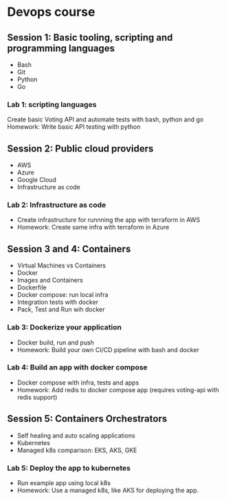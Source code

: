 # Devops course 

## Session 1: Basic tooling, scripting and programming languages
  * Bash
  * Git
  * Python
  * Go

### Lab 1: scripting languages
  Create basic Voting API and automate tests with bash, python and go
  Homework: Write basic API testing with python

## Session 2: Public cloud providers
  * AWS 
  * Azure
  * Google Cloud
  * Infrastructure as code

### Lab 2: Infrastructure as code
  * Create infrastructure for runnning the app with terraform in AWS
  * Homework: Create same infra with terraform in Azure

## Session 3 and 4: Containers
  * Virtual Machines vs Containers
  * Docker
  * Images and Containers
  * Dockerfile
  * Docker compose: run local infra
  * Integration tests with docker
  * Pack, Test and Run wih docker

### Lab 3: Dockerize your application
  * Docker build, run and push
  * Homework: Build your own CI/CD pipeline with bash and docker

### Lab 4: Build an app with docker compose
  * Docker compose with infra, tests and apps 
  * Homework: Add redis to docker compose app (requires voting-api with redis support)

## Session 5: Containers Orchestrators
  * Self healing and auto scaling applications
  * Kubernetes
  * Managed k8s comparison: EKS, AKS, GKE

### Lab 5: Deploy the app to kubernetes
  * Run example app using local k8s
  * Homework: Use a managed k8s, like AKS for deploying the app.

